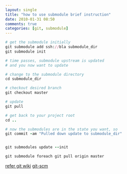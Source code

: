 ```yaml
---
layout: single
title: "how to use submodule brief instruction"
date: 2010-01-31 08:50
comments: true
categories: [git, submodule]
---
```


```ruby
# get the submodule initially
git submodule add ssh://bla submodule_dir
git submodule init

# time passes, submodule upstream is updated
# and you now want to update

# change to the submodule directory
cd submodule_dir

# checkout desired branch
git checkout master

# update
git pull

# get back to your project root
cd ..

# now the submodules are in the state you want, so
git commit -am "Pulled down update to submodule_dir"


git submodules update --init

git submodule foreach git pull origin master

```
[refer git wiki]( https://git.wiki.kernel.org/index.php/GitSubmoduleTutorial )
[git-scm]( http://git-scm.com/book/en/Git-Tools-Submodules)
